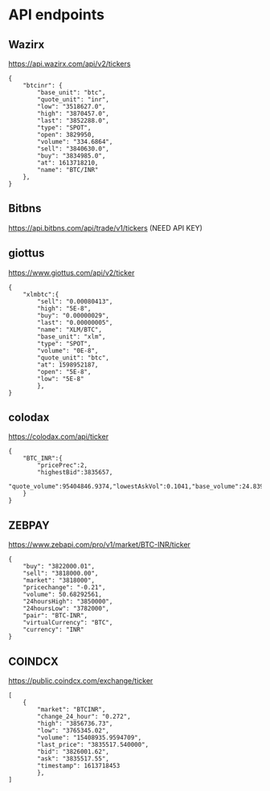 # API endpoints

## Wazirx

https://api.wazirx.com/api/v2/tickers

    {
        "btcinr": {
            "base_unit": "btc",
            "quote_unit": "inr",
            "low": "3518627.0",
            "high": "3870457.0",
            "last": "3852288.0",
            "type": "SPOT",
            "open": 3829950,
            "volume": "334.6864",
            "sell": "3840630.0",
            "buy": "3834985.0",
            "at": 1613718210,
            "name": "BTC/INR"
        },
    }

## Bitbns

https://api.bitbns.com/api/trade/v1/tickers (NEED API KEY)

## giottus

https://www.giottus.com/api/v2/ticker

```
{
    "xlmbtc":{
        "sell": "0.00080413",
        "high": "5E-8",
        "buy": "0.00000029",
        "last": "0.00000005",
        "name": "XLM/BTC",
        "base_unit": "xlm",
        "type": "SPOT",
        "volume": "0E-8",
        "quote_unit": "btc",
        "at": 1598952187,
        "open": "5E-8",
        "low": "5E-8"
        },
}
```

## colodax

https://colodax.com/api/ticker

```
{
    "BTC_INR":{
        "pricePrec":2,
        "highestBid":3835657,
        "quote_volume":95404846.9374,"lowestAskVol":0.1041,"base_volume":24.8391,"quantityPrec":4,"highestBidVol":0.1321,"lowestAsk":3851031,"last_price":3840914
    }
}
```

## ZEBPAY

https://www.zebapi.com/pro/v1/market/BTC-INR/ticker

```
{
    "buy": "3822000.01",
    "sell": "3818000.00",
    "market": "3818000",
    "pricechange": "-0.21",
    "volume": 50.68292561,
    "24hoursHigh": "3850000",
    "24hoursLow": "3782000",
    "pair": "BTC-INR",
    "virtualCurrency": "BTC",
    "currency": "INR"
}
```

## COINDCX

https://public.coindcx.com/exchange/ticker

```
[
    {
        "market": "BTCINR",
        "change_24_hour": "0.272",
        "high": "3856736.73",
        "low": "3765345.02",
        "volume": "15408935.9594709",
        "last_price": "3835517.540000",
        "bid": "3826001.62",
        "ask": "3835517.55",
        "timestamp": 1613718453
        },
]
```
